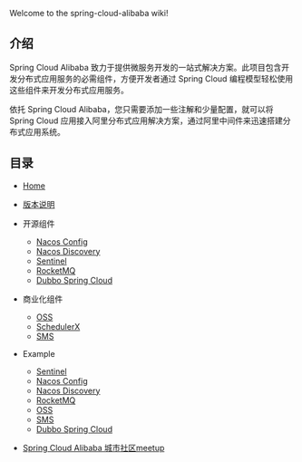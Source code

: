 Welcome to the spring-cloud-alibaba wiki!

## 介绍

Spring Cloud Alibaba 致力于提供微服务开发的一站式解决方案。此项目包含开发分布式应用服务的必需组件，方便开发者通过 Spring Cloud 编程模型轻松使用这些组件来开发分布式应用服务。

依托 Spring Cloud Alibaba，您只需要添加一些注解和少量配置，就可以将 Spring Cloud 应用接入阿里分布式应用解决方案，通过阿里中间件来迅速搭建分布式应用系统。

## 目录
- [Home](https://github.com/alibaba/spring-cloud-alibaba/wiki)
- [版本说明](https://github.com/alibaba/spring-cloud-alibaba/wiki/%E7%89%88%E6%9C%AC%E8%AF%B4%E6%98%8E)
- 开源组件
   - [Nacos Config](https://github.com/alibaba/spring-cloud-alibaba/wiki/Nacos-config)
   - [Nacos Discovery](https://github.com/alibaba/spring-cloud-alibaba/wiki/Nacos-discovery)
   - [Sentinel](https://github.com/alibaba/spring-cloud-alibaba/wiki/Sentinel)
   - [RocketMQ](https://github.com/alibaba/spring-cloud-alibaba/wiki/RocketMQ)
   - [Dubbo Spring Cloud](https://github.com/alibaba/spring-cloud-alibaba/wiki/Dubbo-Spring-Cloud)

- 商业化组件
   - [OSS](https://github.com/alibaba/aliyun-spring-boot)
   - [SchedulerX](https://github.com/alibaba/aliyun-spring-boot)
   - [SMS](https://github.com/alibaba/aliyun-spring-boot)
- Example
   - [Sentinel](https://github.com/alibaba/spring-cloud-alibaba/blob/master/spring-cloud-alibaba-examples/sentinel-example/sentinel-core-example/readme-zh.md)
   - [Nacos Config](https://github.com/alibaba/spring-cloud-alibaba/blob/master/spring-cloud-alibaba-examples/nacos-example/nacos-config-example/readme-zh.md)
   - [Nacos Discovery](https://github.com/alibaba/spring-cloud-alibaba/blob/master/spring-cloud-alibaba-examples/nacos-example/nacos-discovery-example/readme-zh.md)
   - [RocketMQ](https://github.com/alibaba/spring-cloud-alibaba/blob/master/spring-cloud-alibaba-examples/rocketmq-example/readme-zh.md)
   - [OSS](https://github.com/alibaba/aliyun-spring-boot/tree/master/aliyun-spring-boot-samples/aliyun-oss-spring-boot-sample)
   - [SMS](https://github.com/alibaba/aliyun-spring-boot/tree/master/aliyun-spring-boot-samples/aliyun-sms-spring-boot-sample)
   - [Dubbo Spring Cloud](https://github.com/alibaba/spring-cloud-alibaba/blob/master/spring-cloud-alibaba-examples/spring-cloud-alibaba-dubbo-examples/README_CN.md)

- [Spring Cloud Alibaba 城市社区meetup](https://github.com/alibaba/spring-cloud-alibaba/wiki/Spring-Cloud-Alibaba-%E5%9F%8E%E5%B8%82%E7%A4%BE%E5%8C%BA-meetup)